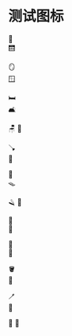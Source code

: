 # 测试图标


:door:	
:elevator:

:mirror:	
:window:

:bed:	
:couch_and_lamp:

:chair:	
:toilet:

:plunger:	
:shower:

:bathtub:	
:mouse_trap:

:razor:	
:lotion_bottle:

:safety_pin:	
:broom:

:basket:	
:roll_of_paper:

:bucket:	
:soap:

:toothbrush:	
:sponge:

:fire_extinguisher:	
:shopping_cart:
